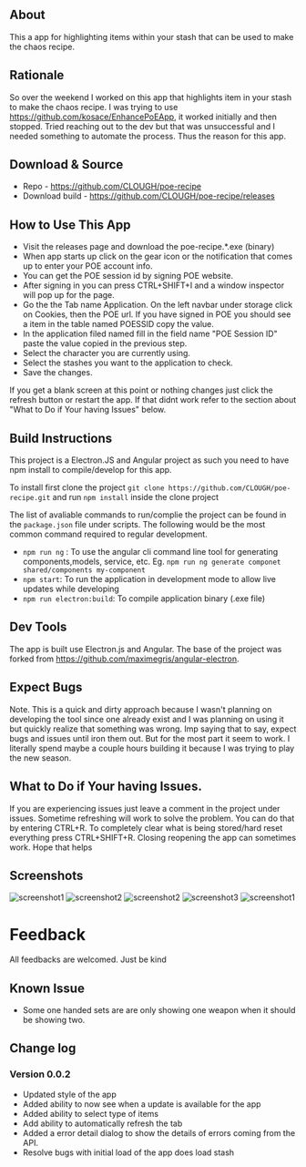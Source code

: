 ## About
This a app for highlighting items within your stash that can be used to make the chaos recipe. 

## Rationale 
So over the weekend I worked on this app that highlights item in your stash to make the chaos recipe. I was trying to use https://github.com/kosace/EnhancePoEApp, it worked initially and then stopped. Tried reaching out to the dev but that was unsuccessful and I needed something to automate the process. Thus the reason for this app.

## Download & Source
* Repo - https://github.com/CLOUGH/poe-recipe
* Download build - https://github.com/CLOUGH/poe-recipe/releases

## How to Use This App
* Visit the releases page and download the poe-recipe.*.exe (binary) 
* When app starts up click on the gear icon or the notification that comes up to enter your POE account info.
* You can get the POE session id by signing POE website. 
* After signing in you can press CTRL+SHIFT+I and a window inspector  will pop up for the page. 
* Go the the Tab name Application. On the left navbar under storage click on Cookies, then the POE url. If you have signed in POE you should see a item in the table named POESSID copy the value.
* In the application filed named fill in the field name "POE Session ID" paste the value copied in the previous step.
* Select the character you are currently using.
* Select the stashes you want to the application to check. 
* Save the changes.

If you get a blank screen at this point or nothing changes just click the refresh button or restart the app. If that didnt work refer to the section about "What to Do if Your having Issues" below.

## Build Instructions
This project is a Electron.JS and Angular project as such you need to have npm install to compile/develop for this app. 

To install first clone the project  `git clone https://github.com/CLOUGH/poe-recipe.git` and run `npm install` inside the clone project

The list of avaliable commands to run/complie the project can be found in the `package.json` file under scripts. The following would be the most common command required to regular development.
* `npm run ng` : To use the angular cli command line tool for generating components,models, service, etc. Eg. `npm run ng generate componet shared/components my-component`
* `npm start`:  To run the application in development mode to allow live updates while developing
* `npm run electron:build`: To compile application binary (.exe file)



## Dev Tools 
The app is built use Electron.js and Angular.  The base of the project was forked from https://github.com/maximegris/angular-electron. 

## Expect Bugs
Note. This is a quick and dirty approach because I wasn't planning on developing the tool since one already exist and I was planning on using it but quickly realize that something was wrong. Imp saying that to say, expect bugs and issues until iron them out.  But for the most part it seem to work. I  literally spend maybe a couple hours building it because  I was trying to play the new season.

## What to Do if Your having Issues.
If you are experiencing issues just leave a comment in the project under issues. Sometime refreshing will work to solve the problem. You can do that by entering CTRL+R.  To completely clear what is being stored/hard reset everything press CTRL+SHIFT+R. Closing reopening the app can sometimes work.
Hope that helps

## Screenshots

![screenshot1](src/assets/images/screenshots/Screenshot-2021-01-19-214751.png)
![screenshot2](src/assets/images/screenshots/Screenshot-2021-01-19-214814.png)
![screenshot2](src/assets/images/screenshots/Screenshot-2021-01-19-214844.png)
![screenshot3](src/assets/images/screenshots/Screenshot-2021-01-19-214909.png)
![screenshot1](src/assets/images/screenshots/Screenshot-2021-01-19-214704.png)


# Feedback
All feedbacks are welcomed. Just be kind

## Known Issue
* Some one handed sets are are only showing one weapon when it should be showing two.

## Change log
### Version 0.0.2
* Updated style of the app
* Added ability to now see when a update is available for the app
* Added ability to select type of items
* Add ability to automatically refresh the tab
* Added a error detail dialog to show the details of errors coming from the API.
* Resolve bugs with initial load of the app does load stash

